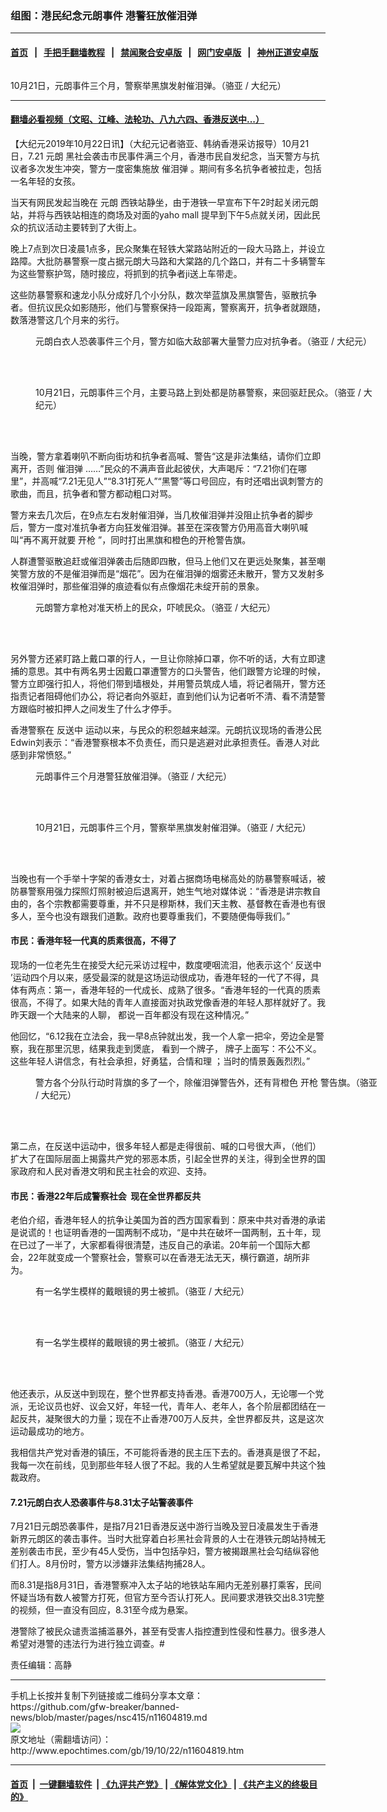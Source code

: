 ### 组图：港民纪念元朗事件 港警狂放催泪弹
------------------------

#### [首页](https://github.com/gfw-breaker/banned-news/blob/master/README.md) &nbsp;&nbsp;|&nbsp;&nbsp; [手把手翻墙教程](https://github.com/gfw-breaker/guides/wiki) &nbsp;&nbsp;|&nbsp;&nbsp; [禁闻聚合安卓版](https://github.com/gfw-breaker/bn-android) &nbsp;&nbsp;|&nbsp;&nbsp; [网门安卓版](https://github.com/oGate2/oGate) &nbsp;&nbsp;|&nbsp;&nbsp; [神州正道安卓版](https://github.com/SzzdOgate/update) 



<div><img alt="" class="aligncenter wp-post-image" src="http://i.epochtimes.com/assets/uploads/2019/10/bfc94fba53bd6680171dd3a988742b29-600x400.png"/>
<div class="red16 caption">
 <p>
  10月21日，元朗事件三个月，警察举黑旗发射催泪弹。（骆亚 / 大纪元）
 </p>
</div>
</div><hr/>

#### [翻墙必看视频（文昭、江峰、法轮功、八九六四、香港反送中...）](https://github.com/gfw-breaker/banned-news/blob/master/pages/links.md)

<div><p>
 【大纪元2019年10月22日讯】（大纪元记者骆亚、韩纳香港采访报导）10月21日，7.21
 <ok href="http://www.epochtimes.com/gb/tag/%E5%85%83%E6%9C%97.html">
  元朗
 </ok>
 黑社会袭击市民事件满三个月，香港市民自发纪念，当天警方与抗议者多次发生冲突，警方一度密集施放
 <ok href="http://www.epochtimes.com/gb/tag/%E5%82%AC%E6%B3%AA%E5%BC%B9.html">
  催泪弹
 </ok>
 。期间有多名抗争者被拉走，包括一名年轻的女孩。
</p>
<p>
 当天有网民发起当晚在
 <ok href="http://www.epochtimes.com/gb/tag/%E5%85%83%E6%9C%97.html">
  元朗
 </ok>
 西铁站静坐，由于港铁一早宣布下午2时起关闭元朗站，并将与西铁站相连的商场及对面的yaho mall 提早到下午5点就关闭，因此民众的抗议活动主要转到了大街上。
</p>
<p>
 晚上7点到次日凌晨1点多，民众聚集在轻铁大棠路站附近的一段大马路上，并设立路障。大批防暴警察一度占据元朗大马路和大棠路的几个路口，并有二十多辆警车为这些警察护驾，随时接应，将抓到的抗争者ji送上车带走。
</p>
<p>
 这些防暴警察和速龙小队分成好几个小分队，数次举蓝旗及黑旗警告，驱散抗争者。但抗议民众如影随形，他们与警察保持一段距离，警察离开，抗争者就跟随，数落港警这几个月来的劣行。
</p>
<figure class="wp-caption aligncenter" id="attachment_11604905" style="width: 550px">
 <ok href="http://i.epochtimes.com/assets/uploads/2019/10/8d927a34dfc7dfea68e5e7b95b91c52e.png">
  <img alt="" class="wp-image-11604905" src="http://i.epochtimes.com/assets/uploads/2019/10/8d927a34dfc7dfea68e5e7b95b91c52e.png"/>
 </ok>
 <br/><figcaption class="wp-caption-text">
  元朗白衣人恐袭事件三个月，警方如临大敌部署大量警力应对抗争者。（骆亚 / 大纪元）
 </figcaption><br/>
</figure><br/>
<figure class="wp-caption aligncenter" id="attachment_11604953" style="width: 549px">
 <ok href="http://i.epochtimes.com/assets/uploads/2019/10/7d9bc00ee690c0c5b6640869dfe8095f.png">
  <img alt="" class="wp-image-11604953" src="http://i.epochtimes.com/assets/uploads/2019/10/7d9bc00ee690c0c5b6640869dfe8095f.png"/>
 </ok>
 <br/><figcaption class="wp-caption-text">
  10月21日，元朗事件三个月，主要马路上到处都是防暴警察，来回驱赶民众。（骆亚 / 大纪元）
 </figcaption><br/>
</figure><br/>
<p>
 当晚，警方拿着喇叭不断向街坊和抗争者高喊、警告“这是非法集结，请你们立即离开，否则
 <ok href="http://www.epochtimes.com/gb/tag/%E5%82%AC%E6%B3%AA%E5%BC%B9.html">
  催泪弹
 </ok>
 ……”民众的不满声音此起彼伏，大声喝斥：“7.21你们在哪里”，并高喊“7.21无见人”“8.31打死人”“黑警”等口号回应，有时还唱出讽刺警方的歌曲，而且，抗争者和警方都动粗口对骂。
</p>
<p>
 警方来去几次后，在9点左右发射催泪弹，当几枚催泪弹并没阻止抗争者的脚步后，警方一度对准抗争者方向狂发催泪弹。甚至在深夜警方仍用高音大喇叭喊叫“再不离开就要
 <ok href="http://www.epochtimes.com/gb/tag/%E5%BC%80%E6%9E%AA.html">
  开枪
 </ok>
 ”，同时打出黑旗和橙色的开枪警告旗。
</p>
<p>
 人群遭警驱散追赶或催泪弹袭击后随即四散，但马上他们又在更远处聚集，甚至嘲笑警方放的不是催泪弹而是“烟花”。因为在催泪弹的烟雾还未散开，警方又发射多枚催泪弹时，那些催泪弹的痕迹看似有点像烟花未绽开前的景象。
</p>
<figure class="wp-caption aligncenter" id="attachment_11604927" style="width: 551px">
 <ok href="http://i.epochtimes.com/assets/uploads/2019/10/ba7af051a1b5b6641327a03a1162daeb.png">
  <img alt="" class="wp-image-11604927" src="http://i.epochtimes.com/assets/uploads/2019/10/ba7af051a1b5b6641327a03a1162daeb.png"/>
 </ok>
 <br/><figcaption class="wp-caption-text">
  元朗警方拿枪对准天桥上的民众，吓唬民众。（骆亚 / 大纪元）
 </figcaption><br/>
</figure><br/>
<p>
 另外警方还紧盯路上戴口罩的行人，一旦让你除掉口罩，你不听的话，大有立即逮捕的意思。其中有两名男士因戴口罩遭警方的口头警告，他们跟警方论理的时候，警方立即强行扣人，将他们带到墙根处，并用警员筑成人墙，将记者隔开，警方还指责记者阻碍他们办公，将记者向外驱赶，直到他们认为记者听不清、看不清楚警方跟临时被扣押人之间发生了什么才停手。
</p>
<p>
 香港警察在
 <ok href="http://www.epochtimes.com/gb/tag/%E5%8F%8D%E9%80%81%E4%B8%AD.html">
  反送中
 </ok>
 运动以来，与民众的积怨越来越深。元朗抗议现场的香港公民Edwin刘表示：“香港警察根本不负责任，而只是逃避对此承担责任。香港人对此感到非常愤怒。”
</p>
<figure class="wp-caption aligncenter" id="attachment_11604901" style="width: 558px">
 <ok href="http://i.epochtimes.com/assets/uploads/2019/10/764a58d4b6e5b711ad1933d77200ce26.png">
  <img alt="" class="wp-image-11604901" src="http://i.epochtimes.com/assets/uploads/2019/10/764a58d4b6e5b711ad1933d77200ce26.png"/>
 </ok>
 <br/><figcaption class="wp-caption-text">
  元朗事件三个月港警狂放催泪弹。（骆亚 / 大纪元）
 </figcaption><br/>
</figure><br/>
<figure class="wp-caption aligncenter" id="attachment_11604942" style="width: 553px">
 <ok href="http://i.epochtimes.com/assets/uploads/2019/10/f34bc078d1ee87710bd141802b8f347e.png">
  <img alt="" class="wp-image-11604942" src="http://i.epochtimes.com/assets/uploads/2019/10/f34bc078d1ee87710bd141802b8f347e.png"/>
 </ok>
 <br/><figcaption class="wp-caption-text">
  10月21日，元朗事件三个月，警察举黑旗发射催泪弹。（骆亚 / 大纪元）
 </figcaption><br/>
</figure><br/>
<p>
 当晚也有一个手举十字架的香港女士，对着占据商场电梯高处的防暴警察喊话，被防暴警察用强力探照灯照射被迫后退离开，她生气地对媒体说：“香港是讲宗教自由的，各个宗教都需要尊重，并不只是穆斯林，我们天主教、基督教在香港也有很多人，至今也没有跟我们道歉。政府也要尊重我们，不要随便侮辱我们。”
</p>
<h4>
 市民：香港年轻一代真的质素很高，不得了
</h4>
<p>
 现场的一位老先生在接受大纪元采访过程中，数度哽咽流泪，他表示这个‘
 <ok href="http://www.epochtimes.com/gb/tag/%E5%8F%8D%E9%80%81%E4%B8%AD.html">
  反送中
 </ok>
 ’运动四个月以来，感受最深的就是这场运动很成功，香港年轻的一代了不得，具体有两点：第一，香港年轻的一代成长、成熟了很多。“香港年轻的一代真的质素很高，不得了。如果大陆的青年人直接面对执政党像香港的年轻人那样就好了。我昨天跟一个大陆来的人聊， 都说一百年都没有现在这种情况。”
</p>
<p>
 他回忆，“6.12我在立法会，我一早8点钟就出发，我一个人拿一把伞，旁边全是警察，我在那里沉思，结果我走到煲底， 看到一个牌子， 牌子上面写：不公不义。这些年轻人讲信念，有社会承担，好勇猛，合情和理 ；当时的情景轰轰烈烈。”
</p>
<figure class="wp-caption aligncenter" id="attachment_11604956" style="width: 551px">
 <ok href="http://i.epochtimes.com/assets/uploads/2019/10/photo_2019-10-22_20-14-10.jpg">
  <img alt="" class="wp-image-11604956" src="http://i.epochtimes.com/assets/uploads/2019/10/photo_2019-10-22_20-14-10.jpg"/>
 </ok>
 <br/><figcaption class="wp-caption-text">
  警方各个分队行动时背旗的多了一个，除催泪弹警告外，还有背橙色
  <ok href="http://www.epochtimes.com/gb/tag/%E5%BC%80%E6%9E%AA.html">
   开枪
  </ok>
  警告旗。（骆亚 / 大纪元）
 </figcaption><br/>
</figure><br/>
<p>
 第二点，在反送中运动中，很多年轻人都是走得很前、喊的口号很大声，（他们）扩大了在国际层面上揭露共产党的邪恶本质，引起全世界的关注，得到全世界的国家政府和人民对香港文明和民主社会的欢迎、支持。
</p>
<h4>
 市民：香港22年后成警察社会  现在全世界都反共
</h4>
<p>
 老伯介绍，香港年轻人的抗争让美国为首的西方国家看到：原来中共对香港的承诺是说谎的！也证明香港的一国两制不成功，“是中共在破坏一国两制，五十年，现在已过了一半了，大家都看得很清楚，违反自己的承诺。20年前一个国际大都会，22年就变成一个警察社会，警察可以在香港无法无天，横行霸道，胡所非为。
</p>
<figure class="wp-caption aligncenter" id="attachment_11604998" style="width: 551px">
 <ok href="http://i.epochtimes.com/assets/uploads/2019/10/3b63926bf9d47c6d59e1b6f94eaf32ab.png">
  <img alt="" class="wp-image-11604998" src="http://i.epochtimes.com/assets/uploads/2019/10/3b63926bf9d47c6d59e1b6f94eaf32ab.png"/>
 </ok>
 <br/><figcaption class="wp-caption-text">
  有一名学生模样的戴眼镜的男士被抓。（骆亚 / 大纪元）
 </figcaption><br/>
</figure><br/>
<figure class="wp-caption aligncenter" id="attachment_11605010" style="width: 569px">
 <ok href="http://i.epochtimes.com/assets/uploads/2019/10/3e2740ee2e7f299a28478beda3f3742b.png">
  <img alt="" class="wp-image-11605010" src="http://i.epochtimes.com/assets/uploads/2019/10/3e2740ee2e7f299a28478beda3f3742b.png"/>
 </ok>
 <br/><figcaption class="wp-caption-text">
  有一名学生模样的戴眼镜的男士被抓。（骆亚 / 大纪元）
 </figcaption><br/>
</figure><br/>
<p>
 他还表示，从反送中到现在，整个世界都支持香港。香港700万人，无论哪一个党派，无论议员也好、议会又好，年轻一代，青年人、老年人，各个阶层都团结在一起反共，凝聚很大的力量；现在不止香港700万人反共，全世界都反共，这是这次运动最成功的地方。
</p>
<p>
 我相信共产党对香港的镇压，不可能将香港的民主压下去的。香港真是很了不起，我每一次在前线，见到那些年轻人很了不起。我的人生希望就是要瓦解中共这个独裁政府。
</p>
<h4>
 7.21元朗白衣人恐袭事件与8.31太子站警袭事件
</h4>
<p>
 7月21日元朗恐袭事件，是指7月21日香港反送中游行当晚及翌日凌晨发生于香港新界元朗区的袭击事件。当时大批穿着白衫黑社会背景的人士在港铁元朗站持械无差别袭击市民，至少有45人受伤，当中包括孕妇，警方被揭跟黑社会勾结纵容他们打人。8月份时，警方以涉嫌非法集结拘捕28人。
</p>
<p>
 而8.31是指8月31日，香港警察冲入太子站的地铁站车厢内无差别暴打乘客，民间怀疑当场有数人被警方打死，但官方至今否认打死人。民间要求港铁交出8.31完整的视频，但一直没有回应，8.31至今成为悬案。
</p>
<p>
 港警除了被民众谴责滥捕滥暴外，甚至有受害人指控遭到性侵和性暴力。很多港人希望对港警的违法行为进行独立调查。#
</p>
<p>
 责任编辑：高静
</p>
</div>
<hr/>
手机上长按并复制下列链接或二维码分享本文章：<br/>
https://github.com/gfw-breaker/banned-news/blob/master/pages/nsc415/n11604819.md <br/>
<a href='https://github.com/gfw-breaker/banned-news/blob/master/pages/nsc415/n11604819.md'><img src='https://github.com/gfw-breaker/banned-news/blob/master/pages/nsc415/n11604819.md.png'/></a> <br/>
原文地址（需翻墙访问）：http://www.epochtimes.com/gb/19/10/22/n11604819.htm


------------------------
#### [首页](https://github.com/gfw-breaker/banned-news/blob/master/README.md) &nbsp;|&nbsp; [一键翻墙软件](https://github.com/gfw-breaker/nogfw/blob/master/README.md) &nbsp;| [《九评共产党》](https://github.com/gfw-breaker/9ping.md/blob/master/README.md#九评之一评共产党是什么) | [《解体党文化》](https://github.com/gfw-breaker/jtdwh.md/blob/master/README.md) | [《共产主义的终极目的》](https://github.com/gfw-breaker/gczydzjmd.md/blob/master/README.md)


<img src='http://gfw-breaker.win/banned-news/pages/nsc415/n11604819.md' width='0px' height='0px'/>